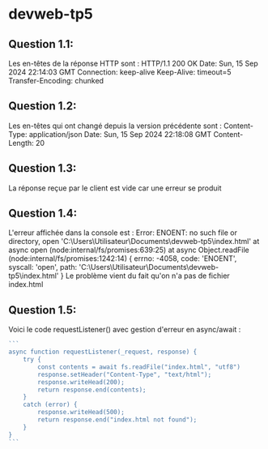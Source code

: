 # devweb-tp5
## Question 1.1:
Les en-têtes de la réponse HTTP sont :
HTTP/1.1 200 OK
Date: Sun, 15 Sep 2024 22:14:03 GMT
Connection: keep-alive
Keep-Alive: timeout=5
Transfer-Encoding: chunked
## Question 1.2:
Les en-têtes qui ont changé depuis la version précédente sont :
Content-Type: application/json
Date: Sun, 15 Sep 2024 22:18:08 GMT
Content-Length: 20
## Question 1.3:
La réponse reçue par le client est vide car une erreur se produit
## Question 1.4:
L'erreur affichée dans la console est :
Error: ENOENT: no such file or directory, open 'C:\Users\Utilisateur\Documents\devweb-tp5\index.html'
    at async open (node:internal/fs/promises:639:25)
    at async Object.readFile (node:internal/fs/promises:1242:14) {
  errno: -4058,
  code: 'ENOENT',
  syscall: 'open',
  path: 'C:\\Users\\Utilisateur\\Documents\\devweb-tp5\\index.html'
}
Le problème vient du fait qu'on n'a pas de fichier index.html
## Question 1.5:
Voici le code requestListener() avec gestion d'erreur en async/await :
````javascript
```
async function requestListener(_request, response) {
    try {
        const contents = await fs.readFile("index.html", "utf8")
        response.setHeader("Content-Type", "text/html");
        response.writeHead(200);
        return response.end(contents);
    }
    catch (error) {
        response.writeHead(500);
        return response.end("index.html not found");
    }
}
```
````